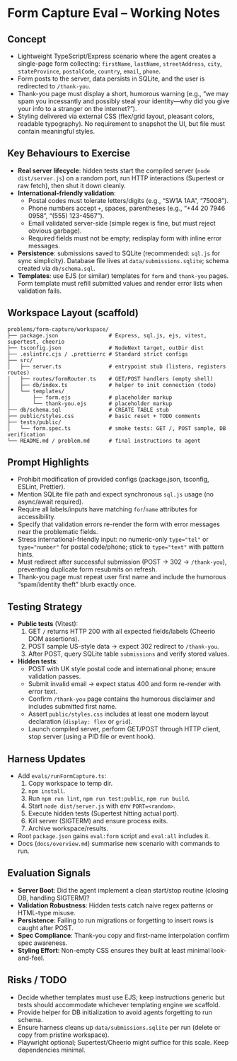 # Form Capture Eval – Working Notes

## Concept
- Lightweight TypeScript/Express scenario where the agent creates a single-page form collecting:
  `firstName`, `lastName`, `streetAddress`, `city`, `stateProvince`, `postalCode`, `country`, `email`, `phone`.
- Form posts to the server, data persists in SQLite, and the user is redirected to `/thank-you`.
- Thank-you page must display a short, humorous warning (e.g., “we may spam you incessantly and possibly steal your identity—why did you give your info to a stranger on the internet?”).
- Styling delivered via external CSS (flex/grid layout, pleasant colors, readable typography). No requirement to snapshot the UI, but file must contain meaningful styles.

## Key Behaviours to Exercise
- **Real server lifecycle**: hidden tests start the compiled server (`node dist/server.js`) on a random port, run HTTP interactions (Supertest or raw fetch), then shut it down cleanly.
- **International-friendly validation**:
  - Postal codes must tolerate letters/digits (e.g., “SW1A 1AA”, “75008”).
  - Phone numbers accept `+`, spaces, parentheses (e.g., “+44 20 7946 0958”, “(555) 123-4567”).
  - Email validated server-side (simple regex is fine, but must reject obvious garbage).
  - Required fields must not be empty; redisplay form with inline error messages.
- **Persistence**: submissions saved to SQLite (recommended: `sql.js` for sync simplicity). Database file lives at `data/submissions.sqlite`; schema created via `db/schema.sql`.
- **Templates**: use EJS (or similar) templates for `form` and `thank-you` pages. Form template must refill submitted values and render error lists when validation fails.

## Workspace Layout (scaffold)
```
problems/form-capture/workspace/
├── package.json                # Express, sql.js, ejs, vitest, supertest, cheerio
├── tsconfig.json               # NodeNext target, outDir dist
├── .eslintrc.cjs / .prettierrc # Standard strict configs
├── src/
│   ├── server.ts               # entrypoint stub (listens, registers routes)
│   ├── routes/formRouter.ts    # GET/POST handlers (empty shell)
│   ├── db/index.ts             # helper to init connection (todo)
│   └── templates/
│       ├── form.ejs            # placeholder markup
│       └── thank-you.ejs       # placeholder markup
├── db/schema.sql               # CREATE TABLE stub
├── public/styles.css           # basic reset + TODO comments
├── tests/public/
│   └── form.spec.ts            # smoke tests: GET /, POST sample, DB verification
└── README.md / problem.md      # final instructions to agent
```

## Prompt Highlights
- Prohibit modification of provided configs (package.json, tsconfig, ESLint, Prettier).
- Mention SQLite file path and expect synchronous `sql.js` usage (no async/await required).
- Require all labels/inputs have matching `for`/`name` attributes for accessibility.
- Specify that validation errors re-render the form with error messages near the problematic fields.
- Stress international-friendly input: no numeric-only `type="tel"` or `type="number"` for postal code/phone; stick to `type="text"` with pattern hints.
- Must redirect after successful submission (POST → 302 → `/thank-you`), preventing duplicate form resubmits on refresh.
- Thank-you page must repeat user first name and include the humorous “spam/identity theft” blurb exactly once.

## Testing Strategy
- **Public tests** (Vitest):
  1. GET `/` returns HTTP 200 with all expected fields/labels (Cheerio DOM assertions).
  2. POST sample US-style data → expect 302 redirect to `/thank-you`.
  3. After POST, query SQLite table `submissions` and verify stored values.
- **Hidden tests**:
  - POST with UK style postal code and international phone; ensure validation passes.
  - Submit invalid email -> expect status 400 and form re-render with error text.
  - Confirm `/thank-you` page contains the humorous disclaimer and includes submitted first name.
  - Assert `public/styles.css` includes at least one modern layout declaration (`display: flex` or `grid`).
  - Launch compiled server, perform GET/POST through HTTP client, stop server (using a PID file or event hook).

## Harness Updates
- Add `evals/runFormCapture.ts`:
  1. Copy workspace to temp dir.
  2. `npm install`.
  3. Run `npm run lint`, `npm run test:public`, `npm run build`.
  4. Start `node dist/server.js` with env `PORT=<random>`.
  5. Execute hidden tests (Supertest hitting actual port).
  6. Kill server (SIGTERM) and ensure process exits.
  7. Archive workspace/results.
- Root `package.json` gains `eval:form` script and `eval:all` includes it.
- Docs (`docs/overview.md`) summarise new scenario with commands to run.

## Evaluation Signals
- **Server Boot**: Did the agent implement a clean start/stop routine (closing DB, handling SIGTERM)?
- **Validation Robustness**: Hidden tests catch naive regex patterns or HTML-type misuse.
- **Persistence**: Failing to run migrations or forgetting to insert rows is caught after POST.
- **Spec Compliance**: Thank-you copy and first-name interpolation confirm spec awareness.
- **Styling Effort**: Non-empty CSS ensures they built at least minimal look-and-feel.

## Risks / TODO
- Decide whether templates must use EJS; keep instructions generic but tests should accommodate whichever templating engine we scaffold.
- Provide helper for DB initialization to avoid agents forgetting to run schema.
- Ensure harness cleans up `data/submissions.sqlite` per run (delete or copy from pristine workspace).
- Playwright optional; Supertest/Cheerio might suffice for this scale. Keep dependencies minimal.

